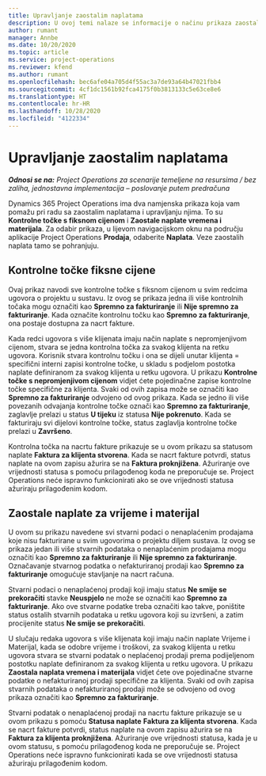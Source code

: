 ```yaml
---
title: Upravljanje zaostalim naplatama
description: U ovoj temi nalaze se informacije o načinu prikaza zaostalih naplata i rada s njima u aplikaciji Project Operations.
author: rumant
manager: Annbe
ms.date: 10/20/2020
ms.topic: article
ms.service: project-operations
ms.reviewer: kfend
ms.author: rumant
ms.openlocfilehash: bec6afe04a705d4f55ac3a7de93a64b47021fbb4
ms.sourcegitcommit: 4cf1dc1561b92fca4175f0b3813133c5e63ce8e6
ms.translationtype: HT
ms.contentlocale: hr-HR
ms.lasthandoff: 10/28/2020
ms.locfileid: "4122334"
---
```

# <a name="manage-the-billing-backlog"></a>Upravljanje zaostalim naplatama

_**Odnosi se na:** Project Operations za scenarije temeljene na resursima / bez zaliha, jednostavna implementacija – poslovanje putem predračuna_

Dynamics 365 Project Operations ima dva namjenska prikaza koja vam pomažu pri radu sa zaostalim naplatama i upravljanju njima. To su **Kontrolne točke s fiksnom cijenom** i **Zaostale naplate vremena i materijala**. Za odabir prikaza, u lijevom navigacijskom oknu na području aplikacije Project Operations **Prodaja**, odaberite **Naplata**. Veze zaostalih naplata tamo se pohranjuju.

## <a name="fixed-price-milestones"></a>Kontrolne točke fiksne cijene

Ovaj prikaz navodi sve kontrolne točke s fiksnom cijenom u svim redcima ugovora o projektu u sustavu. Iz ovog se prikaza jedna ili više kontrolnih točaka mogu označiti kao **Spremno za fakturiranje** ili **Nije spremno za fakturiranje**. Kada označite kontrolnu točku kao **Spremno za fakturiranje**, ona postaje dostupna za nacrt fakture.

Kada redci ugovora s više klijenata imaju način naplate s nepromjenjivom cijenom, stvara se jedna kontrolna točka za svakog klijenta na retku ugovora. Korisnik stvara kontrolnu točku i ona se dijeli unutar klijenta = specifični interni zapisi kontrolne točke, u skladu s podjelom postotka naplate definiranom za svakog klijenta u retku ugovora. U prikazu **Kontrolne točke s nepromjenjivom cijenom** vidjet ćete pojedinačne zapise kontrolne točke specifične za klijenta. Svaki od ovih zapisa može se označiti kao **Spremno za fakturiranje** odvojeno od ovog prikaza. Kada se jedno ili više povezanih odvajanja kontrolne točke označi kao **Spremno za fakturiranje**, zaglavlje prelazi u status **U tijeku** iz statusa **Nije pokrenuto**. Kada se fakturiraju svi dijelovi kontrolne točke, status zaglavlja kontrolne točke prelazi u **Završeno**.

Kontrolna točka na nacrtu fakture prikazuje se u ovom prikazu sa statusom naplate **Faktura za klijenta stvorena**. Kada se nacrt fakture potvrdi, status naplate na ovom zapisu ažurira se na **Faktura proknjižena**. Ažuriranje ove vrijednosti statusa s pomoću prilagođenog koda ne preporučuje se. Project Operations neće ispravno funkcionirati ako se ove vrijednosti statusa ažuriraju prilagođenim kodom.

## <a name="time-and-material-billing-backlog"></a>Zaostale naplate za vrijeme i materijal

U ovom su prikazu navedene svi stvarni podaci o nenaplaćenim prodajama koje nisu fakturirane u svim ugovorima o projektu diljem sustava. Iz ovog se prikaza jedan ili više stvarnih podataka o nenaplaćenim prodajama mogu označiti kao **Spremno za fakturiranje** ili **Nije spremno za fakturiranje**. Označavanje stvarnog podatka o nefakturiranoj prodaji kao **Spremno za fakturiranje** omogućuje stavljanje na nacrt računa.

Stvarni podaci o nenaplaćenoj prodaji koji imaju status **Ne smije se prekoračiti** stavke **Neuspjelo** ne može se označiti kao **Spremno za fakturiranje**. Ako ove stvarne podatke treba označiti kao takve, poništite status ostalih stvarnih podataka u retku ugovora koji su izvršeni, a zatim procijenite status **Ne smije se prekoračiti**.

U slučaju redaka ugovora s više klijenata koji imaju način naplate Vrijeme i Materijal, kada se odobre vrijeme i troškovi, za svakog klijenta u retku ugovora stvara se stvarni podatak o neplaćenoj prodaji prema podijeljenom postotku naplate definiranom za svakog klijenta u retku ugovora. U prikazu **Zaostala naplata vremena i materijala** vidjet ćete ove pojedinačne stvarne podatke o nefakturiranoj prodaji specifične za klijenta. Svaki od ovih zapisa stvarnih podataka o nefakturiranoj prodaji može se odvojeno od ovog prikaza označiti kao **Spremno za fakturiranje**.

Stvarni podatak o nenaplaćenoj prodaji na nacrtu fakture prikazuje se u ovom prikazu s pomoću **Statusa naplate** **Faktura za klijenta stvorena**. Kada se nacrt fakture potvrdi, status naplate na ovom zapisu ažurira se na **Faktura za klijenta proknjižena**. Ažuriranje ove vrijednosti statusa, kada je u ovom statusu, s pomoću prilagođenog koda ne preporučuje se. Project Operations neće ispravno funkcionirati kada se ove vrijednosti statusa ažuriraju prilagođenim kodom.

